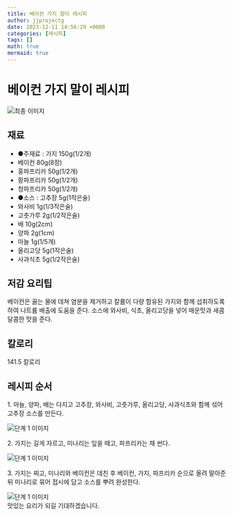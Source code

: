 ```yaml
---
title: 베이컨 가지 말이 레시피
author: jjprojectg
date: 2023-12-11 14:56:29 +0000
categories: [레시피]
tags: []
math: true
mermaid: true
---
```

<meta name="og:type" content="website"/>
<meta charset="UTF-8"/>
<div class="header">
  <h1>베이컨 가지 말이 레시피</h1>
</div>

<div class="container my-4">
  <div class="row">
    <div class="col-12 col-md-6">
      <div class="recipe-image">
        <img src="http://www.foodsafetykorea.go.kr/uploadimg/cook/10_00165_2.png" class="step-image" alt="최종 이미지"/>
      </div>
    </div>
    <div class="col-12 col-md-6">
      <div class="ingredients">
        <h2>재료</h2>
        <ul class="card">
          <li> ●주재료 : 가지 150g(1/2개) </li>
          <li>  베이컨 80g(8장) </li>
          <li>  홍파프리카 50g(1/2개) </li>
          <li>  황파프리카 50g(1/2개) </li>
          <li>  청파프리카 50g(1/2개) </li>
          <li> ●소스 : 고추장 5g(1작은술) </li>
          <li>  와사비 1g(1/3작은술) </li>
          <li>  고춧가루 2g(1/2작은술) </li>
          <li>  배 10g(2cm) </li>
          <li>  양파 2g(1cm) </li>
          <li>  마늘 1g(1/5개) </li>
          <li>  올리고당 5g(1작은술) </li>
          <li>  사과식초 5g(1/2작은술) </li>
</ul>
      </div>
    </div>
    <div class="col-12 col-md-6">
      <div class="ingredients">
        <h2>저감 요리팁</h2>
        <div class="card"> 
          <p>
            베이컨은 끓는 물에 데쳐 염분을 제거하고 칼륨이 다량 함유된 가지와 함께 섭취하도록 하여 나트륨 배출에 도움을 준다. 소스에 와사비, 식초, 올리고당을 넣어 매운맛과 새콤달콤한 맛을 준다.
          </p>
        </div>
      </div>
      <div class="ingredients">
        <h2>칼로리</h2>
        <div class="card"> 
          <p>
            141.5 칼로리
          </p>
        </div>
      </div>
    </div>
  </div>

  <h2 class="my-4">레시피 순서</h2>
  <div class="card recipe-card">
    <div class="card-body recipe-step">
      <p class="card-text step-description">1. 마늘, 양파, 배는 다지고 고추장, 와사비, 고춧가루, 올리고당, 사과식초와 함께 섞어 고추장 소스를 만든다.</p>
      <img src="http://www.foodsafetykorea.go.kr/uploadimg/cook/20_00165_1.png" alt="단계 1 이미지" class="step-image"/>
    </div>
  </div>
  <div class="card recipe-card">
    <div class="card-body recipe-step">
      <p class="card-text step-description">2. 가지는 길게 자르고, 미나리는 잎을 떼고, 파프리카는 채 썬다.</p>
      <img src="http://www.foodsafetykorea.go.kr/uploadimg/cook/20_00165_2.png" alt="단계 1 이미지" class="step-image"/>
    </div>
  </div>
  <div class="card recipe-card">
    <div class="card-body recipe-step">
      <p class="card-text step-description">3. 가지는 찌고, 미나리와 베이컨은 데친 후 베이컨, 가지, 파프리카 순으로 올려 말아준 뒤 미나리로 묶어 접시에 담고 소스를 뿌려 완성한다.</p>
      <img src="http://www.foodsafetykorea.go.kr/uploadimg/cook/20_00165_3.png" alt="단계 1 이미지" class="step-image"/>
    </div>
  </div>

</div>
맛있는 요리가 되길 기대하겠습니다.
